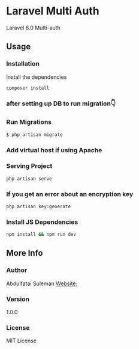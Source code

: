 # Laravel Multi Auth
Laravel 6.0 Multi-auth

## Usage

### Installation

Install the dependencies

```sh
composer install
```
### after setting up DB to run migration👇

### Run Migrations
```sh 
$ php artisan migrate
```

### Add virtual host if using Apache
### Serving Project
```sh 
php artisan serve 
```

### If you get an error about an encryption key
```sh 
php artisan key:generate
```

### Install JS Dependencies
```sh 
npm install && npm run dev
```



## More Info

### Author

Abdulfatai Suleman
[Website:](http://abdul-fatai.github.io)

### Version

1.0.0

### License
MIT License
